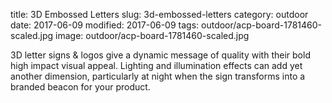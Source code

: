 title: 3D Embossed Letters
slug: 3d-embossed-letters
category: outdoor
date: 2017-06-09
modified: 2017-06-09
tags: outdoor/acp-board-1781460-scaled.jpg
image: outdoor/acp-board-1781460-scaled.jpg

3D letter signs & logos
give a dynamic message
of quality with their bold
high impact visual appeal.
Lighting and illumination
effects can add yet
another dimension,
particularly at night when
the sign transforms into a
branded beacon for your
product.
